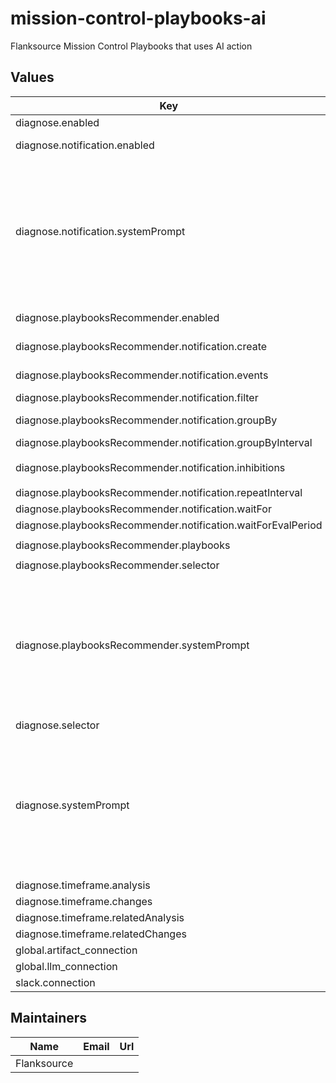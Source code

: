# mission-control-playbooks-ai

Flanksource Mission Control Playbooks that uses AI action

## Values

| Key | Type | Default | Description |
|-----|------|---------|-------------|
| diagnose.enabled | bool | `true` | create a playbook that diagnoses cataloges |
| diagnose.notification.enabled | bool | `true` | create a playbook that diagnoses cataloges and send the diagnosis report to slack. |
| diagnose.notification.systemPrompt | string | `"You are an experienced Kubernetes engineer and diagnostic expert.\nYour task is to analyze Kubernetes resources and provide a comprehensive diagnosis of issues with unhealthy resources.\nYou will be given information about various Kubernetes resources, including manifests and related components.\n\nPlease follow these steps to diagnose the issue:\n\n1. Thoroughly examine the manifest of the unhealthy resource.\n2. Consider additional related resources provided (e.g., pods, replica sets, namespaces) to gain a comprehensive understanding of the issue.\n3. Analyze the context and relationships between different resources.\n4. Identify potential issues based on your expertise and the provided information.\n5. Formulate clear and precise diagnostic steps.\n6. Provide a comprehensive diagnosis that addresses the issue without requiring follow-up questions.\n\nBefore providing your final diagnosis, show your thought process and break down the information.\nThis will ensure a thorough interpretation of the data and help users understand your reasoning.\n\n- Identify the unhealthy resource(s).\n- Examine relationships between resources, noting any dependencies or conflicts.\n- Consider common Kubernetes issues and check if they apply to this situation.\n- Formulate hypotheses about potential root causes.\n"` | Optional system prompt for the LLM. If not provided, a default prompt will be used. |
| diagnose.playbooksRecommender.enabled | bool | `true` | create a playbook that diagnoses cataloges and send the diagnosis report to slack. |
| diagnose.playbooksRecommender.notification.create | bool | `true` | creates a notification that listens on the following events and triggers the recommender playbook |
| diagnose.playbooksRecommender.notification.events | list | `["config.unhealthy","config.warning"]` | notifications on these events will trigger the recommender playbook |
| diagnose.playbooksRecommender.notification.filter | string | `""` | notification filter |
| diagnose.playbooksRecommender.notification.groupBy | list | `["type","status_reason"]` | https://flanksource.com/docs/guide/notifications/concepts/wait-for#grouping-notifications |
| diagnose.playbooksRecommender.notification.groupByInterval | string | `"7d"` | lifetime of a notification group |
| diagnose.playbooksRecommender.notification.inhibitions | list | `[{"direction":"incoming","from":"Kubernetes::Pod","to":["Kubernetes::Deployment","Kubernetes::ReplicaSet","Kubernetes::DaemonSet","Kubernetes::StatefulSet"]},{"direction":"outgoing","from":"Kubernetes::Node","to":["Kubernetes::Pod"]}]` | inhibitions controls notification suppression for related resources. |
| diagnose.playbooksRecommender.notification.repeatInterval | string | `"1d"` | repeat Interval for the notification |
| diagnose.playbooksRecommender.notification.waitFor | string | `"5m"` | waitFor duration for the notification |
| diagnose.playbooksRecommender.notification.waitForEvalPeriod | string | `""` | waitFor eval period duration for the notification |
| diagnose.playbooksRecommender.playbooks | list | `[{"if":"config.status == 'CrashLoopBackOff'","name":"kubernetes-logs","namespace":"{{.Release.Namespace}}","params":{"lines":"500","since":"2h"}}]` | List of playbooks that provide additional context to the LLM. |
| diagnose.playbooksRecommender.selector | list | `[{"search":"category!=AI"}]` | selector selects the playbooks to recommend |
| diagnose.playbooksRecommender.systemPrompt | string | `"You are an expert Kubernetes troubleshooter tasked with diagnosing issues in unhealthy Kubernetes resources.\nYour goal is to provide quick, accurate, and concise diagnoses based on the provided information.\n\nInstructions:\n1. Examine the provided configuration thoroughly.\n2. Consider any additional related resources that might be relevant (e.g., pods, replica sets, namespaces).\n3. Analyze potential issues based on the information available.\n4. Formulate a diagnosis of why the resource is unhealthy.\n5. Report your findings in a single, concise sentence.\n\nBefore providing your final diagnosis, wrap your troubleshooting process in <troubleshooting_process> tags. This will ensure a thorough examination of the issue. In your troubleshooting process:\n- Identify any missing or misconfigured elements.\n- Consider potential conflicts with related resources.\n- Evaluate common issues associated with this type of resource.\n- Synthesize the findings into a diagnosis.\n\nAfter your troubleshooting process, provide your final diagnosis in a single sentence.\n\nRemember to prioritize accuracy in your analysis and diagnosis.\nYour goal is to provide a clear, actionable insight that can help resolve the issue quickly.\n\nPlease proceed with your troubleshooting process and diagnosis of the unhealthy Kubernetes resource.\n"` | Optional system prompt for the LLM. If not provided, a default prompt will be used. |
| diagnose.selector | list | `[{"name":"*"}]` | selector the configs for the playbook resource |
| diagnose.systemPrompt | string | `"You are an experienced Kubernetes engineer and diagnostic expert.\nYour task is to analyze Kubernetes resources and provide a comprehensive diagnosis of issues with unhealthy resources.\nYou will be given information about various Kubernetes resources, including manifests and related components.\n\nPlease follow these steps to diagnose the issue:\n\n1. Thoroughly examine the manifest of the unhealthy resource.\n2. Consider additional related resources provided (e.g., pods, replica sets, namespaces) to gain a comprehensive understanding of the issue.\n3. Analyze the context and relationships between different resources.\n4. Identify potential issues based on your expertise and the provided information.\n5. Formulate clear and precise diagnostic steps.\n6. Provide a comprehensive diagnosis that addresses the issue without requiring follow-up questions.\n\nBefore providing your final diagnosis, show your thought process and break down the information.\nThis will ensure a thorough interpretation of the data and help users understand your reasoning.\n\n- Identify the unhealthy resource(s).\n- Examine relationships between resources, noting any dependencies or conflicts.\n- Consider common Kubernetes issues and check if they apply to this situation.\n- Formulate hypotheses about potential root causes.\n"` | Optional system prompt for the LLM. If not provided, a default prompt will be used. |
| diagnose.timeframe.analysis | string | `"1d"` | Duration to look back at config's analyses. |
| diagnose.timeframe.changes | string | `"24h"` | Duration to look back at configs changes. |
| diagnose.timeframe.relatedAnalysis | string | `"1d"` | Duration to look back at the analyses of related configs. |
| diagnose.timeframe.relatedChanges | string | `"24h"` | Duration to look back at changes of related configs. |
| global.artifact_connection | string | `""` | Artifact connection to setup the permission |
| global.llm_connection | string | `""` | LLM connection: one of ollama, openai or anthropic |
| slack.connection | string | `""` | connection string for slack |

## Maintainers

| Name | Email | Url |
| ---- | ------ | --- |
| Flanksource |  |  |
